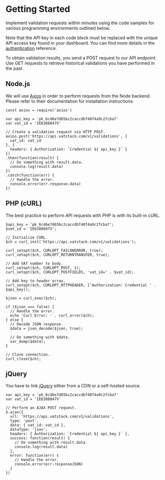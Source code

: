 # Getting Started

Implement validation requests within minutes using the code samples for various programming environments outlined below.

Note that the API key in each code block must be replaced with the unique API access key found in your dashboard. You can find more details in the [authentication](https://vatstack.com/docs/authentication) reference.

To obtain validation results, you send a POST request to our API endpoint. Use GET requests to retrieve historical validations you have performed in the past.

## Node.js

We will use [Axios](https://github.com/axios/axios) in order to perform requests from the Node backend. Please refer to their documentation for installation instructions.

```
const axios = require('axios')
​
var api_key = 'pk_6c46e7d65bc2caccdbf48f4a9c2fcba7'
var vat_id = 'IE6388047V'
​
// Create a validation request via HTTP POST.
axios.post('https://api.vatstack.com/v1/validations', {
  vat_id: vat_id
}, {
  headers: { Authorization: `Credential ${ api_key }` }
})
.then(function(result) {
  // Do something with result.data.
  console.log(result.data)
})
.catch(function(err) {
  // Handle the error.
  console.error(err.response.data)
})
```

## PHP (cURL)

The best practice to perform API requests with PHP is with its built-in cURL.

```
$api_key = 'pk_6c46e7d65bc2caccdbf48f4a9c2fcba7';
$vat_id = 'IE6388047V';
​
// Initialize CURL.
$ch = curl_init('https://api.vatstack.com/v1/validations');
​
curl_setopt($ch, CURLOPT_FAILONERROR, true);
curl_setopt($ch, CURLOPT_RETURNTRANSFER, true);
​
// Add VAT number to body.
curl_setopt($ch, CURLOPT_POST, 1);
curl_setopt($ch, CURLOPT_POSTFIELDS, 'vat_id=' . $vat_id);
​
// Add key to header array.
curl_setopt($ch, CURLOPT_HTTPHEADER, ['Authorization: Credential ' . $api_key]);
​
$json = curl_exec($ch);
​
if ($json === false) {
  // Handle the error.
  echo 'Curl Error: ' . curl_error($ch);
} else {
  // Decode JSON response.
  $data = json_decode($json, true);
​
  // Do something with $data.
  var_dump($data);
}
​
// Close connection.
curl_close($ch);
```

## jQuery

You have to link [jQuery](https://jquery.com/) either from a CDN or a self-hosted source.

```
var api_key = 'pk_6c46e7d65bc2caccdbf48f4a9c2fcba7'
var vat_id = 'IE6388047V'
​
// Perform an AJAX POST request.
$.ajax({
  url: 'https://api.vatstack.com/v1/validations',
  type: 'post',
  data: { vat_id: vat_id },
  dataType: 'json',
  headers: { Authorization: `Credential ${ api_key }` },
  success: function(result) {
    // Do something with result.data.
    console.log(result.data)
  },
  error: function(err) {
    // Handle the error.
    console.error(err.responseJSON)
  }
})
```
